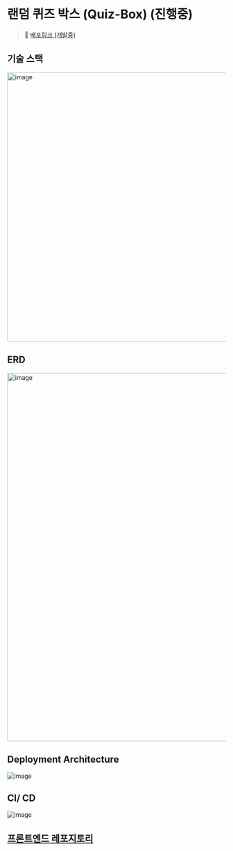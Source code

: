 # 랜덤 퀴즈 박스 (Quiz-Box) (진행중)

> 🚀 [배포링크 (개발중)](https://quiz-box.shop)

## 기술 스택
<img width="619" alt="image" src="https://user-images.githubusercontent.com/64524916/191676470-98bf2185-4528-4c7f-acdd-2919ea6acc13.png">

## ERD
<img width="847" alt="image" src="https://user-images.githubusercontent.com/64524916/191677758-182b96a0-c83a-474f-abe6-42537879e436.png">

## Deployment Architecture
![image](https://user-images.githubusercontent.com/64524916/227122366-65a4d29d-21be-442b-9f49-cf9284953a54.png)

## CI/ CD
![image](https://user-images.githubusercontent.com/64524916/227120727-b449372d-e99d-4d93-bd85-5518c46c5733.png)

## [프론트엔드 레포지토리](https://github.com/solchan98/RQS-frontend)
